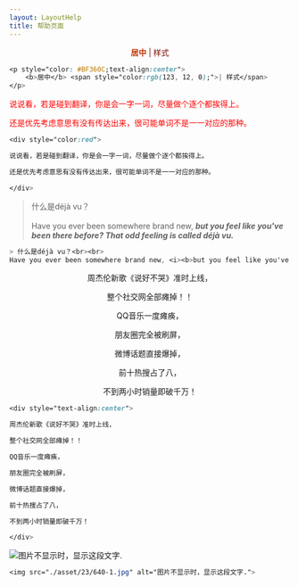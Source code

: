 ```yaml
---
layout: LayoutHelp
title: 帮助页面
---  
```

<p style="color: #BF360C;text-align:center"><b>居中</b> <span style="color:rgb(123, 12, 0);">| 样式</span></p>

```css
<p style="color: #BF360C;text-align:center">
    <b>居中</b> <span style="color:rgb(123, 12, 0);">| 样式</span>
</p>
```


<div style="color:red">

说说看，若是碰到翻译，你是会一字一词，尽量做个逐个都挨得上。

还是优先考虑意思有没有传达出来，很可能单词不是一一对应的那种。

</div>

```css
<div style="color:red">

说说看，若是碰到翻译，你是会一字一词，尽量做个逐个都挨得上。

还是优先考虑意思有没有传达出来，很可能单词不是一一对应的那种。

</div>
```


> 什么是déjà vu？<br><br>
Have you ever been somewhere brand new, <i><b>but you feel like you've been there before? That odd feeling is called déjà vu.</b></i>


```css
> 什么是déjà vu？<br><br>
Have you ever been somewhere brand new, <i><b>but you feel like you've been there before? That odd feeling is called déjà vu.</b></i>
```


<div style="text-align:center">

周杰伦新歌《说好不哭》准时上线，

整个社交网全部瘫掉！！

QQ音乐一度瘫痪，

朋友圈完全被刷屏，

微博话题直接爆掉，

前十热搜占了八，

不到两小时销量即破千万！

</div>


```css
<div style="text-align:center">

周杰伦新歌《说好不哭》准时上线，

整个社交网全部瘫掉！！

QQ音乐一度瘫痪，

朋友圈完全被刷屏，

微博话题直接爆掉，

前十热搜占了八，

不到两小时销量即破千万！

</div>
```

<img src="./asset/23/640-1.jpg" alt="图片不显示时，显示这段文字.">

 ```css
 <img src="./asset/23/640-1.jpg" alt="图片不显示时，显示这段文字.">
 ```